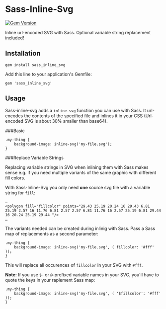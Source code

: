 # Sass-Inline-Svg

[![Gem Version](https://badge.fury.io/rb/sass_inline_svg.svg)](http://badge.fury.io/rb/sass_inline_svg)

Inline url-encoded SVG with Sass. Optional variable string replacement included!


## Installation

    gem install sass_inline_svg

Add this line to your application's Gemfile:

    gem 'sass_inline_svg'



## Usage

Sass-inline-svg adds a `inline-svg` function you can use with Sass. It url-encodes the contents of the specified file and inlines it in your CSS (Url-encoded SVG is about 30% smaller than base64).

###Basic

    .my-thing {
        background-image: inline-svg('my-file.svg');
    }

###Replace Variable Strings

Replacing variable strings in SVG when inlining them with Sass makes sense e.g. if you need multiple variants of the same graphic with different fill colors.

With Sass-Inline-Svg you only need __one__ source svg file with a variable string for `fill`:

	…
	<polygon fill="fillcolor" points="29.43 25.19 20.24 16 29.43 6.81 25.19 2.57 16 11.76 6.81 2.57 2.57 6.81 11.76 16 2.57 25.19 6.81 29.44 16 20.24 25.19 29.44 "/>
	…

The variants needed can be created during inlinig with Sass. Pass a Sass map of replacements as a second parameter:

    .my-thing {
        background-image: inline-svg('my-file.svg', ( fillcolor: '#fff' ));
    }

This will replace all occurences of `fillcolor` in your SVG with `#fff`.

__Note:__ If you use `$`- or `@`-prefixed variable names in your SVG, you'll have to quote the keys in your raplement Sass map:

    .my-thing {
        background-image: inline-svg('my-file.svg', ( '$fillcolor': '#fff' ));
    }

